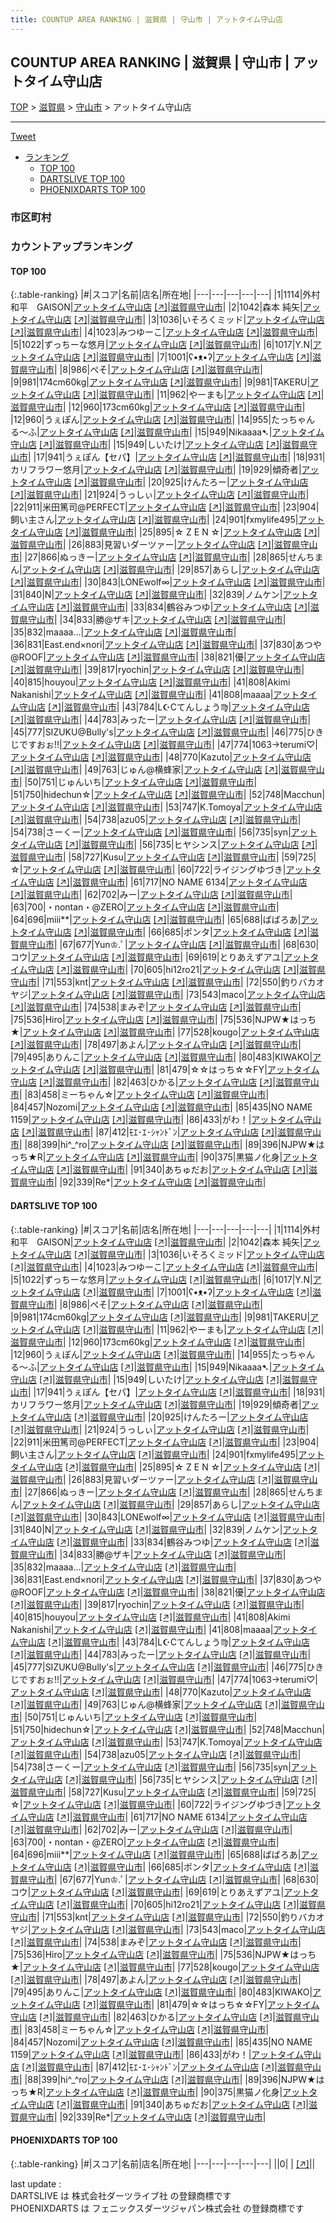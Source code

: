 ```yaml
---
title: COUNTUP AREA RANKING | 滋賀県 | 守山市 | アットタイム守山店
---
```

## COUNTUP AREA RANKING | 滋賀県 | 守山市 | アットタイム守山店

[TOP](/darts/rank/) > [滋賀県](/darts/rank/滋賀県/) > [守山市](/darts/rank/滋賀県/守山市/) > アットタイム守山店

___

<a href="https://twitter.com/share?ref_src=twsrc%5Etfw" data-text="COUNTUP AREA RANKING | 滋賀県守山市アットタイム守山店" class="twitter-share-button" data-hashtags="DARTSLIVE,PHOENIXDARTS,darts,ダーツ" data-show-count="false">Tweet</a>

* [ランキング](#カウントアップランキング)
    * [TOP 100](#top-100)
    * [DARTSLIVE TOP 100](#dartslive-top-100)
    * [PHOENIXDARTS TOP 100](#phoenixdarts-top-100)

### 市区町村

<ul>

</ul>

### カウントアップランキング

#### TOP 100



{:.table-ranking}
|#|スコア|名前|店名|所在地|
|---|---|---|---|---|
|1|1114|<span class="rank-name-dl">外村和平　GAISON</span>|<a href="/darts/rank/shops/18af301d7865e6fd0d9b047a20a7ba1e.html">アットタイム守山店</a> <a href="https://search.dartslive.com/jp/shop/18af301d7865e6fd0d9b047a20a7ba1e">[↗]</a>|<a href="/darts/rank/滋賀県/守山市">滋賀県守山市</a>|
|2|1042|<span class="rank-name-dl">森本 純矢</span>|<a href="/darts/rank/shops/18af301d7865e6fd0d9b047a20a7ba1e.html">アットタイム守山店</a> <a href="https://search.dartslive.com/jp/shop/18af301d7865e6fd0d9b047a20a7ba1e">[↗]</a>|<a href="/darts/rank/滋賀県/守山市">滋賀県守山市</a>|
|3|1036|<span class="rank-name-dl">いそろくミッド</span>|<a href="/darts/rank/shops/18af301d7865e6fd0d9b047a20a7ba1e.html">アットタイム守山店</a> <a href="https://search.dartslive.com/jp/shop/18af301d7865e6fd0d9b047a20a7ba1e">[↗]</a>|<a href="/darts/rank/滋賀県/守山市">滋賀県守山市</a>|
|4|1023|<span class="rank-name-dl">みつゆーこ</span>|<a href="/darts/rank/shops/18af301d7865e6fd0d9b047a20a7ba1e.html">アットタイム守山店</a> <a href="https://search.dartslive.com/jp/shop/18af301d7865e6fd0d9b047a20a7ba1e">[↗]</a>|<a href="/darts/rank/滋賀県/守山市">滋賀県守山市</a>|
|5|1022|<span class="rank-name-dl">ずっちーな悠月</span>|<a href="/darts/rank/shops/18af301d7865e6fd0d9b047a20a7ba1e.html">アットタイム守山店</a> <a href="https://search.dartslive.com/jp/shop/18af301d7865e6fd0d9b047a20a7ba1e">[↗]</a>|<a href="/darts/rank/滋賀県/守山市">滋賀県守山市</a>|
|6|1017|<span class="rank-name-dl">Y.N</span>|<a href="/darts/rank/shops/18af301d7865e6fd0d9b047a20a7ba1e.html">アットタイム守山店</a> <a href="https://search.dartslive.com/jp/shop/18af301d7865e6fd0d9b047a20a7ba1e">[↗]</a>|<a href="/darts/rank/滋賀県/守山市">滋賀県守山市</a>|
|7|1001|<span class="rank-name-dl">ʕ•ᴥ•ʔ</span>|<a href="/darts/rank/shops/18af301d7865e6fd0d9b047a20a7ba1e.html">アットタイム守山店</a> <a href="https://search.dartslive.com/jp/shop/18af301d7865e6fd0d9b047a20a7ba1e">[↗]</a>|<a href="/darts/rank/滋賀県/守山市">滋賀県守山市</a>|
|8|986|<span class="rank-name-dl">ぺそ</span>|<a href="/darts/rank/shops/18af301d7865e6fd0d9b047a20a7ba1e.html">アットタイム守山店</a> <a href="https://search.dartslive.com/jp/shop/18af301d7865e6fd0d9b047a20a7ba1e">[↗]</a>|<a href="/darts/rank/滋賀県/守山市">滋賀県守山市</a>|
|9|981|<span class="rank-name-dl">174cm60kg</span>|<a href="/darts/rank/shops/18af301d7865e6fd0d9b047a20a7ba1e.html">アットタイム守山店</a> <a href="https://search.dartslive.com/jp/shop/18af301d7865e6fd0d9b047a20a7ba1e">[↗]</a>|<a href="/darts/rank/滋賀県/守山市">滋賀県守山市</a>|
|9|981|<span class="rank-name-dl">TAKERU</span>|<a href="/darts/rank/shops/18af301d7865e6fd0d9b047a20a7ba1e.html">アットタイム守山店</a> <a href="https://search.dartslive.com/jp/shop/18af301d7865e6fd0d9b047a20a7ba1e">[↗]</a>|<a href="/darts/rank/滋賀県/守山市">滋賀県守山市</a>|
|11|962|<span class="rank-name-dl">やーまも</span>|<a href="/darts/rank/shops/18af301d7865e6fd0d9b047a20a7ba1e.html">アットタイム守山店</a> <a href="https://search.dartslive.com/jp/shop/18af301d7865e6fd0d9b047a20a7ba1e">[↗]</a>|<a href="/darts/rank/滋賀県/守山市">滋賀県守山市</a>|
|12|960|<span class="rank-name-dl">173cm60kg</span>|<a href="/darts/rank/shops/18af301d7865e6fd0d9b047a20a7ba1e.html">アットタイム守山店</a> <a href="https://search.dartslive.com/jp/shop/18af301d7865e6fd0d9b047a20a7ba1e">[↗]</a>|<a href="/darts/rank/滋賀県/守山市">滋賀県守山市</a>|
|12|960|<span class="rank-name-dl">うぇぽん</span>|<a href="/darts/rank/shops/18af301d7865e6fd0d9b047a20a7ba1e.html">アットタイム守山店</a> <a href="https://search.dartslive.com/jp/shop/18af301d7865e6fd0d9b047a20a7ba1e">[↗]</a>|<a href="/darts/rank/滋賀県/守山市">滋賀県守山市</a>|
|14|955|<span class="rank-name-dl">たっちゃんる〜ふ</span>|<a href="/darts/rank/shops/18af301d7865e6fd0d9b047a20a7ba1e.html">アットタイム守山店</a> <a href="https://search.dartslive.com/jp/shop/18af301d7865e6fd0d9b047a20a7ba1e">[↗]</a>|<a href="/darts/rank/滋賀県/守山市">滋賀県守山市</a>|
|15|949|<span class="rank-name-dl">Nikaaaa➷</span>|<a href="/darts/rank/shops/18af301d7865e6fd0d9b047a20a7ba1e.html">アットタイム守山店</a> <a href="https://search.dartslive.com/jp/shop/18af301d7865e6fd0d9b047a20a7ba1e">[↗]</a>|<a href="/darts/rank/滋賀県/守山市">滋賀県守山市</a>|
|15|949|<span class="rank-name-dl">しいたけ</span>|<a href="/darts/rank/shops/18af301d7865e6fd0d9b047a20a7ba1e.html">アットタイム守山店</a> <a href="https://search.dartslive.com/jp/shop/18af301d7865e6fd0d9b047a20a7ba1e">[↗]</a>|<a href="/darts/rank/滋賀県/守山市">滋賀県守山市</a>|
|17|941|<span class="rank-name-dl">うぇぽん【セパ】</span>|<a href="/darts/rank/shops/18af301d7865e6fd0d9b047a20a7ba1e.html">アットタイム守山店</a> <a href="https://search.dartslive.com/jp/shop/18af301d7865e6fd0d9b047a20a7ba1e">[↗]</a>|<a href="/darts/rank/滋賀県/守山市">滋賀県守山市</a>|
|18|931|<span class="rank-name-dl">カリフラワー悠月</span>|<a href="/darts/rank/shops/18af301d7865e6fd0d9b047a20a7ba1e.html">アットタイム守山店</a> <a href="https://search.dartslive.com/jp/shop/18af301d7865e6fd0d9b047a20a7ba1e">[↗]</a>|<a href="/darts/rank/滋賀県/守山市">滋賀県守山市</a>|
|19|929|<span class="rank-name-dl">傾奇者</span>|<a href="/darts/rank/shops/18af301d7865e6fd0d9b047a20a7ba1e.html">アットタイム守山店</a> <a href="https://search.dartslive.com/jp/shop/18af301d7865e6fd0d9b047a20a7ba1e">[↗]</a>|<a href="/darts/rank/滋賀県/守山市">滋賀県守山市</a>|
|20|925|<span class="rank-name-dl">けんたろー</span>|<a href="/darts/rank/shops/18af301d7865e6fd0d9b047a20a7ba1e.html">アットタイム守山店</a> <a href="https://search.dartslive.com/jp/shop/18af301d7865e6fd0d9b047a20a7ba1e">[↗]</a>|<a href="/darts/rank/滋賀県/守山市">滋賀県守山市</a>|
|21|924|<span class="rank-name-dl">うっしぃ</span>|<a href="/darts/rank/shops/18af301d7865e6fd0d9b047a20a7ba1e.html">アットタイム守山店</a> <a href="https://search.dartslive.com/jp/shop/18af301d7865e6fd0d9b047a20a7ba1e">[↗]</a>|<a href="/darts/rank/滋賀県/守山市">滋賀県守山市</a>|
|22|911|<span class="rank-name-dl">米田篤司@PERFECT</span>|<a href="/darts/rank/shops/18af301d7865e6fd0d9b047a20a7ba1e.html">アットタイム守山店</a> <a href="https://search.dartslive.com/jp/shop/18af301d7865e6fd0d9b047a20a7ba1e">[↗]</a>|<a href="/darts/rank/滋賀県/守山市">滋賀県守山市</a>|
|23|904|<span class="rank-name-dl">飼い主さん</span>|<a href="/darts/rank/shops/18af301d7865e6fd0d9b047a20a7ba1e.html">アットタイム守山店</a> <a href="https://search.dartslive.com/jp/shop/18af301d7865e6fd0d9b047a20a7ba1e">[↗]</a>|<a href="/darts/rank/滋賀県/守山市">滋賀県守山市</a>|
|24|901|<span class="rank-name-dl">fxmylife495</span>|<a href="/darts/rank/shops/18af301d7865e6fd0d9b047a20a7ba1e.html">アットタイム守山店</a> <a href="https://search.dartslive.com/jp/shop/18af301d7865e6fd0d9b047a20a7ba1e">[↗]</a>|<a href="/darts/rank/滋賀県/守山市">滋賀県守山市</a>|
|25|895|<span class="rank-name-dl">☆ Z E N ☆</span>|<a href="/darts/rank/shops/18af301d7865e6fd0d9b047a20a7ba1e.html">アットタイム守山店</a> <a href="https://search.dartslive.com/jp/shop/18af301d7865e6fd0d9b047a20a7ba1e">[↗]</a>|<a href="/darts/rank/滋賀県/守山市">滋賀県守山市</a>|
|26|883|<span class="rank-name-dl">見習いダーツァー</span>|<a href="/darts/rank/shops/18af301d7865e6fd0d9b047a20a7ba1e.html">アットタイム守山店</a> <a href="https://search.dartslive.com/jp/shop/18af301d7865e6fd0d9b047a20a7ba1e">[↗]</a>|<a href="/darts/rank/滋賀県/守山市">滋賀県守山市</a>|
|27|866|<span class="rank-name-dl">ぬっきー</span>|<a href="/darts/rank/shops/18af301d7865e6fd0d9b047a20a7ba1e.html">アットタイム守山店</a> <a href="https://search.dartslive.com/jp/shop/18af301d7865e6fd0d9b047a20a7ba1e">[↗]</a>|<a href="/darts/rank/滋賀県/守山市">滋賀県守山市</a>|
|28|865|<span class="rank-name-dl">せんちまん</span>|<a href="/darts/rank/shops/18af301d7865e6fd0d9b047a20a7ba1e.html">アットタイム守山店</a> <a href="https://search.dartslive.com/jp/shop/18af301d7865e6fd0d9b047a20a7ba1e">[↗]</a>|<a href="/darts/rank/滋賀県/守山市">滋賀県守山市</a>|
|29|857|<span class="rank-name-dl">あらし</span>|<a href="/darts/rank/shops/18af301d7865e6fd0d9b047a20a7ba1e.html">アットタイム守山店</a> <a href="https://search.dartslive.com/jp/shop/18af301d7865e6fd0d9b047a20a7ba1e">[↗]</a>|<a href="/darts/rank/滋賀県/守山市">滋賀県守山市</a>|
|30|843|<span class="rank-name-dl">LONEwolf∞</span>|<a href="/darts/rank/shops/18af301d7865e6fd0d9b047a20a7ba1e.html">アットタイム守山店</a> <a href="https://search.dartslive.com/jp/shop/18af301d7865e6fd0d9b047a20a7ba1e">[↗]</a>|<a href="/darts/rank/滋賀県/守山市">滋賀県守山市</a>|
|31|840|<span class="rank-name-dl">N</span>|<a href="/darts/rank/shops/18af301d7865e6fd0d9b047a20a7ba1e.html">アットタイム守山店</a> <a href="https://search.dartslive.com/jp/shop/18af301d7865e6fd0d9b047a20a7ba1e">[↗]</a>|<a href="/darts/rank/滋賀県/守山市">滋賀県守山市</a>|
|32|839|<span class="rank-name-dl">ノムケン</span>|<a href="/darts/rank/shops/18af301d7865e6fd0d9b047a20a7ba1e.html">アットタイム守山店</a> <a href="https://search.dartslive.com/jp/shop/18af301d7865e6fd0d9b047a20a7ba1e">[↗]</a>|<a href="/darts/rank/滋賀県/守山市">滋賀県守山市</a>|
|33|834|<span class="rank-name-dl">鶴谷みつゆ</span>|<a href="/darts/rank/shops/18af301d7865e6fd0d9b047a20a7ba1e.html">アットタイム守山店</a> <a href="https://search.dartslive.com/jp/shop/18af301d7865e6fd0d9b047a20a7ba1e">[↗]</a>|<a href="/darts/rank/滋賀県/守山市">滋賀県守山市</a>|
|34|833|<span class="rank-name-dl">勝@ザキ</span>|<a href="/darts/rank/shops/18af301d7865e6fd0d9b047a20a7ba1e.html">アットタイム守山店</a> <a href="https://search.dartslive.com/jp/shop/18af301d7865e6fd0d9b047a20a7ba1e">[↗]</a>|<a href="/darts/rank/滋賀県/守山市">滋賀県守山市</a>|
|35|832|<span class="rank-name-dl">maaaa...</span>|<a href="/darts/rank/shops/18af301d7865e6fd0d9b047a20a7ba1e.html">アットタイム守山店</a> <a href="https://search.dartslive.com/jp/shop/18af301d7865e6fd0d9b047a20a7ba1e">[↗]</a>|<a href="/darts/rank/滋賀県/守山市">滋賀県守山市</a>|
|36|831|<span class="rank-name-dl">East.end×nori</span>|<a href="/darts/rank/shops/18af301d7865e6fd0d9b047a20a7ba1e.html">アットタイム守山店</a> <a href="https://search.dartslive.com/jp/shop/18af301d7865e6fd0d9b047a20a7ba1e">[↗]</a>|<a href="/darts/rank/滋賀県/守山市">滋賀県守山市</a>|
|37|830|<span class="rank-name-dl">あつや@ROOF</span>|<a href="/darts/rank/shops/18af301d7865e6fd0d9b047a20a7ba1e.html">アットタイム守山店</a> <a href="https://search.dartslive.com/jp/shop/18af301d7865e6fd0d9b047a20a7ba1e">[↗]</a>|<a href="/darts/rank/滋賀県/守山市">滋賀県守山市</a>|
|38|821|<span class="rank-name-dl">優</span>|<a href="/darts/rank/shops/18af301d7865e6fd0d9b047a20a7ba1e.html">アットタイム守山店</a> <a href="https://search.dartslive.com/jp/shop/18af301d7865e6fd0d9b047a20a7ba1e">[↗]</a>|<a href="/darts/rank/滋賀県/守山市">滋賀県守山市</a>|
|39|817|<span class="rank-name-dl">ryochin</span>|<a href="/darts/rank/shops/18af301d7865e6fd0d9b047a20a7ba1e.html">アットタイム守山店</a> <a href="https://search.dartslive.com/jp/shop/18af301d7865e6fd0d9b047a20a7ba1e">[↗]</a>|<a href="/darts/rank/滋賀県/守山市">滋賀県守山市</a>|
|40|815|<span class="rank-name-dl">houyou</span>|<a href="/darts/rank/shops/18af301d7865e6fd0d9b047a20a7ba1e.html">アットタイム守山店</a> <a href="https://search.dartslive.com/jp/shop/18af301d7865e6fd0d9b047a20a7ba1e">[↗]</a>|<a href="/darts/rank/滋賀県/守山市">滋賀県守山市</a>|
|41|808|<span class="rank-name-dl">Akimi Nakanishi</span>|<a href="/darts/rank/shops/18af301d7865e6fd0d9b047a20a7ba1e.html">アットタイム守山店</a> <a href="https://search.dartslive.com/jp/shop/18af301d7865e6fd0d9b047a20a7ba1e">[↗]</a>|<a href="/darts/rank/滋賀県/守山市">滋賀県守山市</a>|
|41|808|<span class="rank-name-dl">maaaa</span>|<a href="/darts/rank/shops/18af301d7865e6fd0d9b047a20a7ba1e.html">アットタイム守山店</a> <a href="https://search.dartslive.com/jp/shop/18af301d7865e6fd0d9b047a20a7ba1e">[↗]</a>|<a href="/darts/rank/滋賀県/守山市">滋賀県守山市</a>|
|43|784|<span class="rank-name-dl">L☪Cてんしょう♍</span>|<a href="/darts/rank/shops/18af301d7865e6fd0d9b047a20a7ba1e.html">アットタイム守山店</a> <a href="https://search.dartslive.com/jp/shop/18af301d7865e6fd0d9b047a20a7ba1e">[↗]</a>|<a href="/darts/rank/滋賀県/守山市">滋賀県守山市</a>|
|44|783|<span class="rank-name-dl">みったー</span>|<a href="/darts/rank/shops/18af301d7865e6fd0d9b047a20a7ba1e.html">アットタイム守山店</a> <a href="https://search.dartslive.com/jp/shop/18af301d7865e6fd0d9b047a20a7ba1e">[↗]</a>|<a href="/darts/rank/滋賀県/守山市">滋賀県守山市</a>|
|45|777|<span class="rank-name-dl">SIZUKU@Bully&#x27;s</span>|<a href="/darts/rank/shops/18af301d7865e6fd0d9b047a20a7ba1e.html">アットタイム守山店</a> <a href="https://search.dartslive.com/jp/shop/18af301d7865e6fd0d9b047a20a7ba1e">[↗]</a>|<a href="/darts/rank/滋賀県/守山市">滋賀県守山市</a>|
|46|775|<span class="rank-name-dl">ひきじですおぉ!!</span>|<a href="/darts/rank/shops/18af301d7865e6fd0d9b047a20a7ba1e.html">アットタイム守山店</a> <a href="https://search.dartslive.com/jp/shop/18af301d7865e6fd0d9b047a20a7ba1e">[↗]</a>|<a href="/darts/rank/滋賀県/守山市">滋賀県守山市</a>|
|47|774|<span class="rank-name-dl">1063→terumi♡</span>|<a href="/darts/rank/shops/18af301d7865e6fd0d9b047a20a7ba1e.html">アットタイム守山店</a> <a href="https://search.dartslive.com/jp/shop/18af301d7865e6fd0d9b047a20a7ba1e">[↗]</a>|<a href="/darts/rank/滋賀県/守山市">滋賀県守山市</a>|
|48|770|<span class="rank-name-dl">Kazuto</span>|<a href="/darts/rank/shops/18af301d7865e6fd0d9b047a20a7ba1e.html">アットタイム守山店</a> <a href="https://search.dartslive.com/jp/shop/18af301d7865e6fd0d9b047a20a7ba1e">[↗]</a>|<a href="/darts/rank/滋賀県/守山市">滋賀県守山市</a>|
|49|763|<span class="rank-name-dl">じゅん@横蜂家</span>|<a href="/darts/rank/shops/18af301d7865e6fd0d9b047a20a7ba1e.html">アットタイム守山店</a> <a href="https://search.dartslive.com/jp/shop/18af301d7865e6fd0d9b047a20a7ba1e">[↗]</a>|<a href="/darts/rank/滋賀県/守山市">滋賀県守山市</a>|
|50|751|<span class="rank-name-dl">じゅんいち</span>|<a href="/darts/rank/shops/18af301d7865e6fd0d9b047a20a7ba1e.html">アットタイム守山店</a> <a href="https://search.dartslive.com/jp/shop/18af301d7865e6fd0d9b047a20a7ba1e">[↗]</a>|<a href="/darts/rank/滋賀県/守山市">滋賀県守山市</a>|
|51|750|<span class="rank-name-dl">hidechun☆</span>|<a href="/darts/rank/shops/18af301d7865e6fd0d9b047a20a7ba1e.html">アットタイム守山店</a> <a href="https://search.dartslive.com/jp/shop/18af301d7865e6fd0d9b047a20a7ba1e">[↗]</a>|<a href="/darts/rank/滋賀県/守山市">滋賀県守山市</a>|
|52|748|<span class="rank-name-dl">Macchun</span>|<a href="/darts/rank/shops/18af301d7865e6fd0d9b047a20a7ba1e.html">アットタイム守山店</a> <a href="https://search.dartslive.com/jp/shop/18af301d7865e6fd0d9b047a20a7ba1e">[↗]</a>|<a href="/darts/rank/滋賀県/守山市">滋賀県守山市</a>|
|53|747|<span class="rank-name-dl">K.Tomoya</span>|<a href="/darts/rank/shops/18af301d7865e6fd0d9b047a20a7ba1e.html">アットタイム守山店</a> <a href="https://search.dartslive.com/jp/shop/18af301d7865e6fd0d9b047a20a7ba1e">[↗]</a>|<a href="/darts/rank/滋賀県/守山市">滋賀県守山市</a>|
|54|738|<span class="rank-name-dl">azu05</span>|<a href="/darts/rank/shops/18af301d7865e6fd0d9b047a20a7ba1e.html">アットタイム守山店</a> <a href="https://search.dartslive.com/jp/shop/18af301d7865e6fd0d9b047a20a7ba1e">[↗]</a>|<a href="/darts/rank/滋賀県/守山市">滋賀県守山市</a>|
|54|738|<span class="rank-name-dl">さーくー</span>|<a href="/darts/rank/shops/18af301d7865e6fd0d9b047a20a7ba1e.html">アットタイム守山店</a> <a href="https://search.dartslive.com/jp/shop/18af301d7865e6fd0d9b047a20a7ba1e">[↗]</a>|<a href="/darts/rank/滋賀県/守山市">滋賀県守山市</a>|
|56|735|<span class="rank-name-dl">syn</span>|<a href="/darts/rank/shops/18af301d7865e6fd0d9b047a20a7ba1e.html">アットタイム守山店</a> <a href="https://search.dartslive.com/jp/shop/18af301d7865e6fd0d9b047a20a7ba1e">[↗]</a>|<a href="/darts/rank/滋賀県/守山市">滋賀県守山市</a>|
|56|735|<span class="rank-name-dl">ヒヤシンス</span>|<a href="/darts/rank/shops/18af301d7865e6fd0d9b047a20a7ba1e.html">アットタイム守山店</a> <a href="https://search.dartslive.com/jp/shop/18af301d7865e6fd0d9b047a20a7ba1e">[↗]</a>|<a href="/darts/rank/滋賀県/守山市">滋賀県守山市</a>|
|58|727|<span class="rank-name-dl">Kusu</span>|<a href="/darts/rank/shops/18af301d7865e6fd0d9b047a20a7ba1e.html">アットタイム守山店</a> <a href="https://search.dartslive.com/jp/shop/18af301d7865e6fd0d9b047a20a7ba1e">[↗]</a>|<a href="/darts/rank/滋賀県/守山市">滋賀県守山市</a>|
|59|725|<span class="rank-name-dl">☆</span>|<a href="/darts/rank/shops/18af301d7865e6fd0d9b047a20a7ba1e.html">アットタイム守山店</a> <a href="https://search.dartslive.com/jp/shop/18af301d7865e6fd0d9b047a20a7ba1e">[↗]</a>|<a href="/darts/rank/滋賀県/守山市">滋賀県守山市</a>|
|60|722|<span class="rank-name-dl">ライジングゆづき</span>|<a href="/darts/rank/shops/18af301d7865e6fd0d9b047a20a7ba1e.html">アットタイム守山店</a> <a href="https://search.dartslive.com/jp/shop/18af301d7865e6fd0d9b047a20a7ba1e">[↗]</a>|<a href="/darts/rank/滋賀県/守山市">滋賀県守山市</a>|
|61|717|<span class="rank-name-dl">NO NAME 6134</span>|<a href="/darts/rank/shops/18af301d7865e6fd0d9b047a20a7ba1e.html">アットタイム守山店</a> <a href="https://search.dartslive.com/jp/shop/18af301d7865e6fd0d9b047a20a7ba1e">[↗]</a>|<a href="/darts/rank/滋賀県/守山市">滋賀県守山市</a>|
|62|702|<span class="rank-name-dl">みー</span>|<a href="/darts/rank/shops/18af301d7865e6fd0d9b047a20a7ba1e.html">アットタイム守山店</a> <a href="https://search.dartslive.com/jp/shop/18af301d7865e6fd0d9b047a20a7ba1e">[↗]</a>|<a href="/darts/rank/滋賀県/守山市">滋賀県守山市</a>|
|63|700|<span class="rank-name-dl">・nontan・@ZERO</span>|<a href="/darts/rank/shops/18af301d7865e6fd0d9b047a20a7ba1e.html">アットタイム守山店</a> <a href="https://search.dartslive.com/jp/shop/18af301d7865e6fd0d9b047a20a7ba1e">[↗]</a>|<a href="/darts/rank/滋賀県/守山市">滋賀県守山市</a>|
|64|696|<span class="rank-name-dl">miii**</span>|<a href="/darts/rank/shops/18af301d7865e6fd0d9b047a20a7ba1e.html">アットタイム守山店</a> <a href="https://search.dartslive.com/jp/shop/18af301d7865e6fd0d9b047a20a7ba1e">[↗]</a>|<a href="/darts/rank/滋賀県/守山市">滋賀県守山市</a>|
|65|688|<span class="rank-name-dl">ばばろあ</span>|<a href="/darts/rank/shops/18af301d7865e6fd0d9b047a20a7ba1e.html">アットタイム守山店</a> <a href="https://search.dartslive.com/jp/shop/18af301d7865e6fd0d9b047a20a7ba1e">[↗]</a>|<a href="/darts/rank/滋賀県/守山市">滋賀県守山市</a>|
|66|685|<span class="rank-name-dl">ポンタ</span>|<a href="/darts/rank/shops/18af301d7865e6fd0d9b047a20a7ba1e.html">アットタイム守山店</a> <a href="https://search.dartslive.com/jp/shop/18af301d7865e6fd0d9b047a20a7ba1e">[↗]</a>|<a href="/darts/rank/滋賀県/守山市">滋賀県守山市</a>|
|67|677|<span class="rank-name-dl">Yun♔.ﾟ</span>|<a href="/darts/rank/shops/18af301d7865e6fd0d9b047a20a7ba1e.html">アットタイム守山店</a> <a href="https://search.dartslive.com/jp/shop/18af301d7865e6fd0d9b047a20a7ba1e">[↗]</a>|<a href="/darts/rank/滋賀県/守山市">滋賀県守山市</a>|
|68|630|<span class="rank-name-dl">コウ</span>|<a href="/darts/rank/shops/18af301d7865e6fd0d9b047a20a7ba1e.html">アットタイム守山店</a> <a href="https://search.dartslive.com/jp/shop/18af301d7865e6fd0d9b047a20a7ba1e">[↗]</a>|<a href="/darts/rank/滋賀県/守山市">滋賀県守山市</a>|
|69|619|<span class="rank-name-dl">とりあえずアユ</span>|<a href="/darts/rank/shops/18af301d7865e6fd0d9b047a20a7ba1e.html">アットタイム守山店</a> <a href="https://search.dartslive.com/jp/shop/18af301d7865e6fd0d9b047a20a7ba1e">[↗]</a>|<a href="/darts/rank/滋賀県/守山市">滋賀県守山市</a>|
|70|605|<span class="rank-name-dl">hi12ro21</span>|<a href="/darts/rank/shops/18af301d7865e6fd0d9b047a20a7ba1e.html">アットタイム守山店</a> <a href="https://search.dartslive.com/jp/shop/18af301d7865e6fd0d9b047a20a7ba1e">[↗]</a>|<a href="/darts/rank/滋賀県/守山市">滋賀県守山市</a>|
|71|553|<span class="rank-name-dl">knt</span>|<a href="/darts/rank/shops/18af301d7865e6fd0d9b047a20a7ba1e.html">アットタイム守山店</a> <a href="https://search.dartslive.com/jp/shop/18af301d7865e6fd0d9b047a20a7ba1e">[↗]</a>|<a href="/darts/rank/滋賀県/守山市">滋賀県守山市</a>|
|72|550|<span class="rank-name-dl">釣りバカオヤジ</span>|<a href="/darts/rank/shops/18af301d7865e6fd0d9b047a20a7ba1e.html">アットタイム守山店</a> <a href="https://search.dartslive.com/jp/shop/18af301d7865e6fd0d9b047a20a7ba1e">[↗]</a>|<a href="/darts/rank/滋賀県/守山市">滋賀県守山市</a>|
|73|543|<span class="rank-name-dl">maco</span>|<a href="/darts/rank/shops/18af301d7865e6fd0d9b047a20a7ba1e.html">アットタイム守山店</a> <a href="https://search.dartslive.com/jp/shop/18af301d7865e6fd0d9b047a20a7ba1e">[↗]</a>|<a href="/darts/rank/滋賀県/守山市">滋賀県守山市</a>|
|74|538|<span class="rank-name-dl">まみぞ</span>|<a href="/darts/rank/shops/18af301d7865e6fd0d9b047a20a7ba1e.html">アットタイム守山店</a> <a href="https://search.dartslive.com/jp/shop/18af301d7865e6fd0d9b047a20a7ba1e">[↗]</a>|<a href="/darts/rank/滋賀県/守山市">滋賀県守山市</a>|
|75|536|<span class="rank-name-dl">Hiro</span>|<a href="/darts/rank/shops/18af301d7865e6fd0d9b047a20a7ba1e.html">アットタイム守山店</a> <a href="https://search.dartslive.com/jp/shop/18af301d7865e6fd0d9b047a20a7ba1e">[↗]</a>|<a href="/darts/rank/滋賀県/守山市">滋賀県守山市</a>|
|75|536|<span class="rank-name-dl">NJPW★はっち★</span>|<a href="/darts/rank/shops/18af301d7865e6fd0d9b047a20a7ba1e.html">アットタイム守山店</a> <a href="https://search.dartslive.com/jp/shop/18af301d7865e6fd0d9b047a20a7ba1e">[↗]</a>|<a href="/darts/rank/滋賀県/守山市">滋賀県守山市</a>|
|77|528|<span class="rank-name-dl">kougo</span>|<a href="/darts/rank/shops/18af301d7865e6fd0d9b047a20a7ba1e.html">アットタイム守山店</a> <a href="https://search.dartslive.com/jp/shop/18af301d7865e6fd0d9b047a20a7ba1e">[↗]</a>|<a href="/darts/rank/滋賀県/守山市">滋賀県守山市</a>|
|78|497|<span class="rank-name-dl">あよん</span>|<a href="/darts/rank/shops/18af301d7865e6fd0d9b047a20a7ba1e.html">アットタイム守山店</a> <a href="https://search.dartslive.com/jp/shop/18af301d7865e6fd0d9b047a20a7ba1e">[↗]</a>|<a href="/darts/rank/滋賀県/守山市">滋賀県守山市</a>|
|79|495|<span class="rank-name-dl">ありんこ</span>|<a href="/darts/rank/shops/18af301d7865e6fd0d9b047a20a7ba1e.html">アットタイム守山店</a> <a href="https://search.dartslive.com/jp/shop/18af301d7865e6fd0d9b047a20a7ba1e">[↗]</a>|<a href="/darts/rank/滋賀県/守山市">滋賀県守山市</a>|
|80|483|<span class="rank-name-dl">KIWAKO</span>|<a href="/darts/rank/shops/18af301d7865e6fd0d9b047a20a7ba1e.html">アットタイム守山店</a> <a href="https://search.dartslive.com/jp/shop/18af301d7865e6fd0d9b047a20a7ba1e">[↗]</a>|<a href="/darts/rank/滋賀県/守山市">滋賀県守山市</a>|
|81|479|<span class="rank-name-dl">☆☆はっち☆☆FY</span>|<a href="/darts/rank/shops/18af301d7865e6fd0d9b047a20a7ba1e.html">アットタイム守山店</a> <a href="https://search.dartslive.com/jp/shop/18af301d7865e6fd0d9b047a20a7ba1e">[↗]</a>|<a href="/darts/rank/滋賀県/守山市">滋賀県守山市</a>|
|82|463|<span class="rank-name-dl">ひかる</span>|<a href="/darts/rank/shops/18af301d7865e6fd0d9b047a20a7ba1e.html">アットタイム守山店</a> <a href="https://search.dartslive.com/jp/shop/18af301d7865e6fd0d9b047a20a7ba1e">[↗]</a>|<a href="/darts/rank/滋賀県/守山市">滋賀県守山市</a>|
|83|458|<span class="rank-name-dl">ミーちゃん☆</span>|<a href="/darts/rank/shops/18af301d7865e6fd0d9b047a20a7ba1e.html">アットタイム守山店</a> <a href="https://search.dartslive.com/jp/shop/18af301d7865e6fd0d9b047a20a7ba1e">[↗]</a>|<a href="/darts/rank/滋賀県/守山市">滋賀県守山市</a>|
|84|457|<span class="rank-name-dl">Nozomi</span>|<a href="/darts/rank/shops/18af301d7865e6fd0d9b047a20a7ba1e.html">アットタイム守山店</a> <a href="https://search.dartslive.com/jp/shop/18af301d7865e6fd0d9b047a20a7ba1e">[↗]</a>|<a href="/darts/rank/滋賀県/守山市">滋賀県守山市</a>|
|85|435|<span class="rank-name-dl">NO NAME 1159</span>|<a href="/darts/rank/shops/18af301d7865e6fd0d9b047a20a7ba1e.html">アットタイム守山店</a> <a href="https://search.dartslive.com/jp/shop/18af301d7865e6fd0d9b047a20a7ba1e">[↗]</a>|<a href="/darts/rank/滋賀県/守山市">滋賀県守山市</a>|
|86|433|<span class="rank-name-dl">がわ！</span>|<a href="/darts/rank/shops/18af301d7865e6fd0d9b047a20a7ba1e.html">アットタイム守山店</a> <a href="https://search.dartslive.com/jp/shop/18af301d7865e6fd0d9b047a20a7ba1e">[↗]</a>|<a href="/darts/rank/滋賀県/守山市">滋賀県守山市</a>|
|87|412|<span class="rank-name-dl">ﾓｴ･ｴ･ｼｬﾝﾄﾞﾝ</span>|<a href="/darts/rank/shops/18af301d7865e6fd0d9b047a20a7ba1e.html">アットタイム守山店</a> <a href="https://search.dartslive.com/jp/shop/18af301d7865e6fd0d9b047a20a7ba1e">[↗]</a>|<a href="/darts/rank/滋賀県/守山市">滋賀県守山市</a>|
|88|399|<span class="rank-name-dl">hi^_^ro</span>|<a href="/darts/rank/shops/18af301d7865e6fd0d9b047a20a7ba1e.html">アットタイム守山店</a> <a href="https://search.dartslive.com/jp/shop/18af301d7865e6fd0d9b047a20a7ba1e">[↗]</a>|<a href="/darts/rank/滋賀県/守山市">滋賀県守山市</a>|
|89|396|<span class="rank-name-dl">NJPW★はっち★R</span>|<a href="/darts/rank/shops/18af301d7865e6fd0d9b047a20a7ba1e.html">アットタイム守山店</a> <a href="https://search.dartslive.com/jp/shop/18af301d7865e6fd0d9b047a20a7ba1e">[↗]</a>|<a href="/darts/rank/滋賀県/守山市">滋賀県守山市</a>|
|90|375|<span class="rank-name-dl">黒猫ノ化身</span>|<a href="/darts/rank/shops/18af301d7865e6fd0d9b047a20a7ba1e.html">アットタイム守山店</a> <a href="https://search.dartslive.com/jp/shop/18af301d7865e6fd0d9b047a20a7ba1e">[↗]</a>|<a href="/darts/rank/滋賀県/守山市">滋賀県守山市</a>|
|91|340|<span class="rank-name-dl">あちゅだお</span>|<a href="/darts/rank/shops/18af301d7865e6fd0d9b047a20a7ba1e.html">アットタイム守山店</a> <a href="https://search.dartslive.com/jp/shop/18af301d7865e6fd0d9b047a20a7ba1e">[↗]</a>|<a href="/darts/rank/滋賀県/守山市">滋賀県守山市</a>|
|92|339|<span class="rank-name-dl">Re*</span>|<a href="/darts/rank/shops/18af301d7865e6fd0d9b047a20a7ba1e.html">アットタイム守山店</a> <a href="https://search.dartslive.com/jp/shop/18af301d7865e6fd0d9b047a20a7ba1e">[↗]</a>|<a href="/darts/rank/滋賀県/守山市">滋賀県守山市</a>|


#### DARTSLIVE TOP 100



{:.table-ranking}
|#|スコア|名前|店名|所在地|
|---|---|---|---|---|
|1|1114|<span class="rank-name-dl">外村和平　GAISON</span>|<a href="/darts/rank/shops/18af301d7865e6fd0d9b047a20a7ba1e.html">アットタイム守山店</a> <a href="https://search.dartslive.com/jp/shop/18af301d7865e6fd0d9b047a20a7ba1e">[↗]</a>|<a href="/darts/rank/滋賀県/守山市">滋賀県守山市</a>|
|2|1042|<span class="rank-name-dl">森本 純矢</span>|<a href="/darts/rank/shops/18af301d7865e6fd0d9b047a20a7ba1e.html">アットタイム守山店</a> <a href="https://search.dartslive.com/jp/shop/18af301d7865e6fd0d9b047a20a7ba1e">[↗]</a>|<a href="/darts/rank/滋賀県/守山市">滋賀県守山市</a>|
|3|1036|<span class="rank-name-dl">いそろくミッド</span>|<a href="/darts/rank/shops/18af301d7865e6fd0d9b047a20a7ba1e.html">アットタイム守山店</a> <a href="https://search.dartslive.com/jp/shop/18af301d7865e6fd0d9b047a20a7ba1e">[↗]</a>|<a href="/darts/rank/滋賀県/守山市">滋賀県守山市</a>|
|4|1023|<span class="rank-name-dl">みつゆーこ</span>|<a href="/darts/rank/shops/18af301d7865e6fd0d9b047a20a7ba1e.html">アットタイム守山店</a> <a href="https://search.dartslive.com/jp/shop/18af301d7865e6fd0d9b047a20a7ba1e">[↗]</a>|<a href="/darts/rank/滋賀県/守山市">滋賀県守山市</a>|
|5|1022|<span class="rank-name-dl">ずっちーな悠月</span>|<a href="/darts/rank/shops/18af301d7865e6fd0d9b047a20a7ba1e.html">アットタイム守山店</a> <a href="https://search.dartslive.com/jp/shop/18af301d7865e6fd0d9b047a20a7ba1e">[↗]</a>|<a href="/darts/rank/滋賀県/守山市">滋賀県守山市</a>|
|6|1017|<span class="rank-name-dl">Y.N</span>|<a href="/darts/rank/shops/18af301d7865e6fd0d9b047a20a7ba1e.html">アットタイム守山店</a> <a href="https://search.dartslive.com/jp/shop/18af301d7865e6fd0d9b047a20a7ba1e">[↗]</a>|<a href="/darts/rank/滋賀県/守山市">滋賀県守山市</a>|
|7|1001|<span class="rank-name-dl">ʕ•ᴥ•ʔ</span>|<a href="/darts/rank/shops/18af301d7865e6fd0d9b047a20a7ba1e.html">アットタイム守山店</a> <a href="https://search.dartslive.com/jp/shop/18af301d7865e6fd0d9b047a20a7ba1e">[↗]</a>|<a href="/darts/rank/滋賀県/守山市">滋賀県守山市</a>|
|8|986|<span class="rank-name-dl">ぺそ</span>|<a href="/darts/rank/shops/18af301d7865e6fd0d9b047a20a7ba1e.html">アットタイム守山店</a> <a href="https://search.dartslive.com/jp/shop/18af301d7865e6fd0d9b047a20a7ba1e">[↗]</a>|<a href="/darts/rank/滋賀県/守山市">滋賀県守山市</a>|
|9|981|<span class="rank-name-dl">174cm60kg</span>|<a href="/darts/rank/shops/18af301d7865e6fd0d9b047a20a7ba1e.html">アットタイム守山店</a> <a href="https://search.dartslive.com/jp/shop/18af301d7865e6fd0d9b047a20a7ba1e">[↗]</a>|<a href="/darts/rank/滋賀県/守山市">滋賀県守山市</a>|
|9|981|<span class="rank-name-dl">TAKERU</span>|<a href="/darts/rank/shops/18af301d7865e6fd0d9b047a20a7ba1e.html">アットタイム守山店</a> <a href="https://search.dartslive.com/jp/shop/18af301d7865e6fd0d9b047a20a7ba1e">[↗]</a>|<a href="/darts/rank/滋賀県/守山市">滋賀県守山市</a>|
|11|962|<span class="rank-name-dl">やーまも</span>|<a href="/darts/rank/shops/18af301d7865e6fd0d9b047a20a7ba1e.html">アットタイム守山店</a> <a href="https://search.dartslive.com/jp/shop/18af301d7865e6fd0d9b047a20a7ba1e">[↗]</a>|<a href="/darts/rank/滋賀県/守山市">滋賀県守山市</a>|
|12|960|<span class="rank-name-dl">173cm60kg</span>|<a href="/darts/rank/shops/18af301d7865e6fd0d9b047a20a7ba1e.html">アットタイム守山店</a> <a href="https://search.dartslive.com/jp/shop/18af301d7865e6fd0d9b047a20a7ba1e">[↗]</a>|<a href="/darts/rank/滋賀県/守山市">滋賀県守山市</a>|
|12|960|<span class="rank-name-dl">うぇぽん</span>|<a href="/darts/rank/shops/18af301d7865e6fd0d9b047a20a7ba1e.html">アットタイム守山店</a> <a href="https://search.dartslive.com/jp/shop/18af301d7865e6fd0d9b047a20a7ba1e">[↗]</a>|<a href="/darts/rank/滋賀県/守山市">滋賀県守山市</a>|
|14|955|<span class="rank-name-dl">たっちゃんる〜ふ</span>|<a href="/darts/rank/shops/18af301d7865e6fd0d9b047a20a7ba1e.html">アットタイム守山店</a> <a href="https://search.dartslive.com/jp/shop/18af301d7865e6fd0d9b047a20a7ba1e">[↗]</a>|<a href="/darts/rank/滋賀県/守山市">滋賀県守山市</a>|
|15|949|<span class="rank-name-dl">Nikaaaa➷</span>|<a href="/darts/rank/shops/18af301d7865e6fd0d9b047a20a7ba1e.html">アットタイム守山店</a> <a href="https://search.dartslive.com/jp/shop/18af301d7865e6fd0d9b047a20a7ba1e">[↗]</a>|<a href="/darts/rank/滋賀県/守山市">滋賀県守山市</a>|
|15|949|<span class="rank-name-dl">しいたけ</span>|<a href="/darts/rank/shops/18af301d7865e6fd0d9b047a20a7ba1e.html">アットタイム守山店</a> <a href="https://search.dartslive.com/jp/shop/18af301d7865e6fd0d9b047a20a7ba1e">[↗]</a>|<a href="/darts/rank/滋賀県/守山市">滋賀県守山市</a>|
|17|941|<span class="rank-name-dl">うぇぽん【セパ】</span>|<a href="/darts/rank/shops/18af301d7865e6fd0d9b047a20a7ba1e.html">アットタイム守山店</a> <a href="https://search.dartslive.com/jp/shop/18af301d7865e6fd0d9b047a20a7ba1e">[↗]</a>|<a href="/darts/rank/滋賀県/守山市">滋賀県守山市</a>|
|18|931|<span class="rank-name-dl">カリフラワー悠月</span>|<a href="/darts/rank/shops/18af301d7865e6fd0d9b047a20a7ba1e.html">アットタイム守山店</a> <a href="https://search.dartslive.com/jp/shop/18af301d7865e6fd0d9b047a20a7ba1e">[↗]</a>|<a href="/darts/rank/滋賀県/守山市">滋賀県守山市</a>|
|19|929|<span class="rank-name-dl">傾奇者</span>|<a href="/darts/rank/shops/18af301d7865e6fd0d9b047a20a7ba1e.html">アットタイム守山店</a> <a href="https://search.dartslive.com/jp/shop/18af301d7865e6fd0d9b047a20a7ba1e">[↗]</a>|<a href="/darts/rank/滋賀県/守山市">滋賀県守山市</a>|
|20|925|<span class="rank-name-dl">けんたろー</span>|<a href="/darts/rank/shops/18af301d7865e6fd0d9b047a20a7ba1e.html">アットタイム守山店</a> <a href="https://search.dartslive.com/jp/shop/18af301d7865e6fd0d9b047a20a7ba1e">[↗]</a>|<a href="/darts/rank/滋賀県/守山市">滋賀県守山市</a>|
|21|924|<span class="rank-name-dl">うっしぃ</span>|<a href="/darts/rank/shops/18af301d7865e6fd0d9b047a20a7ba1e.html">アットタイム守山店</a> <a href="https://search.dartslive.com/jp/shop/18af301d7865e6fd0d9b047a20a7ba1e">[↗]</a>|<a href="/darts/rank/滋賀県/守山市">滋賀県守山市</a>|
|22|911|<span class="rank-name-dl">米田篤司@PERFECT</span>|<a href="/darts/rank/shops/18af301d7865e6fd0d9b047a20a7ba1e.html">アットタイム守山店</a> <a href="https://search.dartslive.com/jp/shop/18af301d7865e6fd0d9b047a20a7ba1e">[↗]</a>|<a href="/darts/rank/滋賀県/守山市">滋賀県守山市</a>|
|23|904|<span class="rank-name-dl">飼い主さん</span>|<a href="/darts/rank/shops/18af301d7865e6fd0d9b047a20a7ba1e.html">アットタイム守山店</a> <a href="https://search.dartslive.com/jp/shop/18af301d7865e6fd0d9b047a20a7ba1e">[↗]</a>|<a href="/darts/rank/滋賀県/守山市">滋賀県守山市</a>|
|24|901|<span class="rank-name-dl">fxmylife495</span>|<a href="/darts/rank/shops/18af301d7865e6fd0d9b047a20a7ba1e.html">アットタイム守山店</a> <a href="https://search.dartslive.com/jp/shop/18af301d7865e6fd0d9b047a20a7ba1e">[↗]</a>|<a href="/darts/rank/滋賀県/守山市">滋賀県守山市</a>|
|25|895|<span class="rank-name-dl">☆ Z E N ☆</span>|<a href="/darts/rank/shops/18af301d7865e6fd0d9b047a20a7ba1e.html">アットタイム守山店</a> <a href="https://search.dartslive.com/jp/shop/18af301d7865e6fd0d9b047a20a7ba1e">[↗]</a>|<a href="/darts/rank/滋賀県/守山市">滋賀県守山市</a>|
|26|883|<span class="rank-name-dl">見習いダーツァー</span>|<a href="/darts/rank/shops/18af301d7865e6fd0d9b047a20a7ba1e.html">アットタイム守山店</a> <a href="https://search.dartslive.com/jp/shop/18af301d7865e6fd0d9b047a20a7ba1e">[↗]</a>|<a href="/darts/rank/滋賀県/守山市">滋賀県守山市</a>|
|27|866|<span class="rank-name-dl">ぬっきー</span>|<a href="/darts/rank/shops/18af301d7865e6fd0d9b047a20a7ba1e.html">アットタイム守山店</a> <a href="https://search.dartslive.com/jp/shop/18af301d7865e6fd0d9b047a20a7ba1e">[↗]</a>|<a href="/darts/rank/滋賀県/守山市">滋賀県守山市</a>|
|28|865|<span class="rank-name-dl">せんちまん</span>|<a href="/darts/rank/shops/18af301d7865e6fd0d9b047a20a7ba1e.html">アットタイム守山店</a> <a href="https://search.dartslive.com/jp/shop/18af301d7865e6fd0d9b047a20a7ba1e">[↗]</a>|<a href="/darts/rank/滋賀県/守山市">滋賀県守山市</a>|
|29|857|<span class="rank-name-dl">あらし</span>|<a href="/darts/rank/shops/18af301d7865e6fd0d9b047a20a7ba1e.html">アットタイム守山店</a> <a href="https://search.dartslive.com/jp/shop/18af301d7865e6fd0d9b047a20a7ba1e">[↗]</a>|<a href="/darts/rank/滋賀県/守山市">滋賀県守山市</a>|
|30|843|<span class="rank-name-dl">LONEwolf∞</span>|<a href="/darts/rank/shops/18af301d7865e6fd0d9b047a20a7ba1e.html">アットタイム守山店</a> <a href="https://search.dartslive.com/jp/shop/18af301d7865e6fd0d9b047a20a7ba1e">[↗]</a>|<a href="/darts/rank/滋賀県/守山市">滋賀県守山市</a>|
|31|840|<span class="rank-name-dl">N</span>|<a href="/darts/rank/shops/18af301d7865e6fd0d9b047a20a7ba1e.html">アットタイム守山店</a> <a href="https://search.dartslive.com/jp/shop/18af301d7865e6fd0d9b047a20a7ba1e">[↗]</a>|<a href="/darts/rank/滋賀県/守山市">滋賀県守山市</a>|
|32|839|<span class="rank-name-dl">ノムケン</span>|<a href="/darts/rank/shops/18af301d7865e6fd0d9b047a20a7ba1e.html">アットタイム守山店</a> <a href="https://search.dartslive.com/jp/shop/18af301d7865e6fd0d9b047a20a7ba1e">[↗]</a>|<a href="/darts/rank/滋賀県/守山市">滋賀県守山市</a>|
|33|834|<span class="rank-name-dl">鶴谷みつゆ</span>|<a href="/darts/rank/shops/18af301d7865e6fd0d9b047a20a7ba1e.html">アットタイム守山店</a> <a href="https://search.dartslive.com/jp/shop/18af301d7865e6fd0d9b047a20a7ba1e">[↗]</a>|<a href="/darts/rank/滋賀県/守山市">滋賀県守山市</a>|
|34|833|<span class="rank-name-dl">勝@ザキ</span>|<a href="/darts/rank/shops/18af301d7865e6fd0d9b047a20a7ba1e.html">アットタイム守山店</a> <a href="https://search.dartslive.com/jp/shop/18af301d7865e6fd0d9b047a20a7ba1e">[↗]</a>|<a href="/darts/rank/滋賀県/守山市">滋賀県守山市</a>|
|35|832|<span class="rank-name-dl">maaaa...</span>|<a href="/darts/rank/shops/18af301d7865e6fd0d9b047a20a7ba1e.html">アットタイム守山店</a> <a href="https://search.dartslive.com/jp/shop/18af301d7865e6fd0d9b047a20a7ba1e">[↗]</a>|<a href="/darts/rank/滋賀県/守山市">滋賀県守山市</a>|
|36|831|<span class="rank-name-dl">East.end×nori</span>|<a href="/darts/rank/shops/18af301d7865e6fd0d9b047a20a7ba1e.html">アットタイム守山店</a> <a href="https://search.dartslive.com/jp/shop/18af301d7865e6fd0d9b047a20a7ba1e">[↗]</a>|<a href="/darts/rank/滋賀県/守山市">滋賀県守山市</a>|
|37|830|<span class="rank-name-dl">あつや@ROOF</span>|<a href="/darts/rank/shops/18af301d7865e6fd0d9b047a20a7ba1e.html">アットタイム守山店</a> <a href="https://search.dartslive.com/jp/shop/18af301d7865e6fd0d9b047a20a7ba1e">[↗]</a>|<a href="/darts/rank/滋賀県/守山市">滋賀県守山市</a>|
|38|821|<span class="rank-name-dl">優</span>|<a href="/darts/rank/shops/18af301d7865e6fd0d9b047a20a7ba1e.html">アットタイム守山店</a> <a href="https://search.dartslive.com/jp/shop/18af301d7865e6fd0d9b047a20a7ba1e">[↗]</a>|<a href="/darts/rank/滋賀県/守山市">滋賀県守山市</a>|
|39|817|<span class="rank-name-dl">ryochin</span>|<a href="/darts/rank/shops/18af301d7865e6fd0d9b047a20a7ba1e.html">アットタイム守山店</a> <a href="https://search.dartslive.com/jp/shop/18af301d7865e6fd0d9b047a20a7ba1e">[↗]</a>|<a href="/darts/rank/滋賀県/守山市">滋賀県守山市</a>|
|40|815|<span class="rank-name-dl">houyou</span>|<a href="/darts/rank/shops/18af301d7865e6fd0d9b047a20a7ba1e.html">アットタイム守山店</a> <a href="https://search.dartslive.com/jp/shop/18af301d7865e6fd0d9b047a20a7ba1e">[↗]</a>|<a href="/darts/rank/滋賀県/守山市">滋賀県守山市</a>|
|41|808|<span class="rank-name-dl">Akimi Nakanishi</span>|<a href="/darts/rank/shops/18af301d7865e6fd0d9b047a20a7ba1e.html">アットタイム守山店</a> <a href="https://search.dartslive.com/jp/shop/18af301d7865e6fd0d9b047a20a7ba1e">[↗]</a>|<a href="/darts/rank/滋賀県/守山市">滋賀県守山市</a>|
|41|808|<span class="rank-name-dl">maaaa</span>|<a href="/darts/rank/shops/18af301d7865e6fd0d9b047a20a7ba1e.html">アットタイム守山店</a> <a href="https://search.dartslive.com/jp/shop/18af301d7865e6fd0d9b047a20a7ba1e">[↗]</a>|<a href="/darts/rank/滋賀県/守山市">滋賀県守山市</a>|
|43|784|<span class="rank-name-dl">L☪Cてんしょう♍</span>|<a href="/darts/rank/shops/18af301d7865e6fd0d9b047a20a7ba1e.html">アットタイム守山店</a> <a href="https://search.dartslive.com/jp/shop/18af301d7865e6fd0d9b047a20a7ba1e">[↗]</a>|<a href="/darts/rank/滋賀県/守山市">滋賀県守山市</a>|
|44|783|<span class="rank-name-dl">みったー</span>|<a href="/darts/rank/shops/18af301d7865e6fd0d9b047a20a7ba1e.html">アットタイム守山店</a> <a href="https://search.dartslive.com/jp/shop/18af301d7865e6fd0d9b047a20a7ba1e">[↗]</a>|<a href="/darts/rank/滋賀県/守山市">滋賀県守山市</a>|
|45|777|<span class="rank-name-dl">SIZUKU@Bully&#x27;s</span>|<a href="/darts/rank/shops/18af301d7865e6fd0d9b047a20a7ba1e.html">アットタイム守山店</a> <a href="https://search.dartslive.com/jp/shop/18af301d7865e6fd0d9b047a20a7ba1e">[↗]</a>|<a href="/darts/rank/滋賀県/守山市">滋賀県守山市</a>|
|46|775|<span class="rank-name-dl">ひきじですおぉ!!</span>|<a href="/darts/rank/shops/18af301d7865e6fd0d9b047a20a7ba1e.html">アットタイム守山店</a> <a href="https://search.dartslive.com/jp/shop/18af301d7865e6fd0d9b047a20a7ba1e">[↗]</a>|<a href="/darts/rank/滋賀県/守山市">滋賀県守山市</a>|
|47|774|<span class="rank-name-dl">1063→terumi♡</span>|<a href="/darts/rank/shops/18af301d7865e6fd0d9b047a20a7ba1e.html">アットタイム守山店</a> <a href="https://search.dartslive.com/jp/shop/18af301d7865e6fd0d9b047a20a7ba1e">[↗]</a>|<a href="/darts/rank/滋賀県/守山市">滋賀県守山市</a>|
|48|770|<span class="rank-name-dl">Kazuto</span>|<a href="/darts/rank/shops/18af301d7865e6fd0d9b047a20a7ba1e.html">アットタイム守山店</a> <a href="https://search.dartslive.com/jp/shop/18af301d7865e6fd0d9b047a20a7ba1e">[↗]</a>|<a href="/darts/rank/滋賀県/守山市">滋賀県守山市</a>|
|49|763|<span class="rank-name-dl">じゅん@横蜂家</span>|<a href="/darts/rank/shops/18af301d7865e6fd0d9b047a20a7ba1e.html">アットタイム守山店</a> <a href="https://search.dartslive.com/jp/shop/18af301d7865e6fd0d9b047a20a7ba1e">[↗]</a>|<a href="/darts/rank/滋賀県/守山市">滋賀県守山市</a>|
|50|751|<span class="rank-name-dl">じゅんいち</span>|<a href="/darts/rank/shops/18af301d7865e6fd0d9b047a20a7ba1e.html">アットタイム守山店</a> <a href="https://search.dartslive.com/jp/shop/18af301d7865e6fd0d9b047a20a7ba1e">[↗]</a>|<a href="/darts/rank/滋賀県/守山市">滋賀県守山市</a>|
|51|750|<span class="rank-name-dl">hidechun☆</span>|<a href="/darts/rank/shops/18af301d7865e6fd0d9b047a20a7ba1e.html">アットタイム守山店</a> <a href="https://search.dartslive.com/jp/shop/18af301d7865e6fd0d9b047a20a7ba1e">[↗]</a>|<a href="/darts/rank/滋賀県/守山市">滋賀県守山市</a>|
|52|748|<span class="rank-name-dl">Macchun</span>|<a href="/darts/rank/shops/18af301d7865e6fd0d9b047a20a7ba1e.html">アットタイム守山店</a> <a href="https://search.dartslive.com/jp/shop/18af301d7865e6fd0d9b047a20a7ba1e">[↗]</a>|<a href="/darts/rank/滋賀県/守山市">滋賀県守山市</a>|
|53|747|<span class="rank-name-dl">K.Tomoya</span>|<a href="/darts/rank/shops/18af301d7865e6fd0d9b047a20a7ba1e.html">アットタイム守山店</a> <a href="https://search.dartslive.com/jp/shop/18af301d7865e6fd0d9b047a20a7ba1e">[↗]</a>|<a href="/darts/rank/滋賀県/守山市">滋賀県守山市</a>|
|54|738|<span class="rank-name-dl">azu05</span>|<a href="/darts/rank/shops/18af301d7865e6fd0d9b047a20a7ba1e.html">アットタイム守山店</a> <a href="https://search.dartslive.com/jp/shop/18af301d7865e6fd0d9b047a20a7ba1e">[↗]</a>|<a href="/darts/rank/滋賀県/守山市">滋賀県守山市</a>|
|54|738|<span class="rank-name-dl">さーくー</span>|<a href="/darts/rank/shops/18af301d7865e6fd0d9b047a20a7ba1e.html">アットタイム守山店</a> <a href="https://search.dartslive.com/jp/shop/18af301d7865e6fd0d9b047a20a7ba1e">[↗]</a>|<a href="/darts/rank/滋賀県/守山市">滋賀県守山市</a>|
|56|735|<span class="rank-name-dl">syn</span>|<a href="/darts/rank/shops/18af301d7865e6fd0d9b047a20a7ba1e.html">アットタイム守山店</a> <a href="https://search.dartslive.com/jp/shop/18af301d7865e6fd0d9b047a20a7ba1e">[↗]</a>|<a href="/darts/rank/滋賀県/守山市">滋賀県守山市</a>|
|56|735|<span class="rank-name-dl">ヒヤシンス</span>|<a href="/darts/rank/shops/18af301d7865e6fd0d9b047a20a7ba1e.html">アットタイム守山店</a> <a href="https://search.dartslive.com/jp/shop/18af301d7865e6fd0d9b047a20a7ba1e">[↗]</a>|<a href="/darts/rank/滋賀県/守山市">滋賀県守山市</a>|
|58|727|<span class="rank-name-dl">Kusu</span>|<a href="/darts/rank/shops/18af301d7865e6fd0d9b047a20a7ba1e.html">アットタイム守山店</a> <a href="https://search.dartslive.com/jp/shop/18af301d7865e6fd0d9b047a20a7ba1e">[↗]</a>|<a href="/darts/rank/滋賀県/守山市">滋賀県守山市</a>|
|59|725|<span class="rank-name-dl">☆</span>|<a href="/darts/rank/shops/18af301d7865e6fd0d9b047a20a7ba1e.html">アットタイム守山店</a> <a href="https://search.dartslive.com/jp/shop/18af301d7865e6fd0d9b047a20a7ba1e">[↗]</a>|<a href="/darts/rank/滋賀県/守山市">滋賀県守山市</a>|
|60|722|<span class="rank-name-dl">ライジングゆづき</span>|<a href="/darts/rank/shops/18af301d7865e6fd0d9b047a20a7ba1e.html">アットタイム守山店</a> <a href="https://search.dartslive.com/jp/shop/18af301d7865e6fd0d9b047a20a7ba1e">[↗]</a>|<a href="/darts/rank/滋賀県/守山市">滋賀県守山市</a>|
|61|717|<span class="rank-name-dl">NO NAME 6134</span>|<a href="/darts/rank/shops/18af301d7865e6fd0d9b047a20a7ba1e.html">アットタイム守山店</a> <a href="https://search.dartslive.com/jp/shop/18af301d7865e6fd0d9b047a20a7ba1e">[↗]</a>|<a href="/darts/rank/滋賀県/守山市">滋賀県守山市</a>|
|62|702|<span class="rank-name-dl">みー</span>|<a href="/darts/rank/shops/18af301d7865e6fd0d9b047a20a7ba1e.html">アットタイム守山店</a> <a href="https://search.dartslive.com/jp/shop/18af301d7865e6fd0d9b047a20a7ba1e">[↗]</a>|<a href="/darts/rank/滋賀県/守山市">滋賀県守山市</a>|
|63|700|<span class="rank-name-dl">・nontan・@ZERO</span>|<a href="/darts/rank/shops/18af301d7865e6fd0d9b047a20a7ba1e.html">アットタイム守山店</a> <a href="https://search.dartslive.com/jp/shop/18af301d7865e6fd0d9b047a20a7ba1e">[↗]</a>|<a href="/darts/rank/滋賀県/守山市">滋賀県守山市</a>|
|64|696|<span class="rank-name-dl">miii**</span>|<a href="/darts/rank/shops/18af301d7865e6fd0d9b047a20a7ba1e.html">アットタイム守山店</a> <a href="https://search.dartslive.com/jp/shop/18af301d7865e6fd0d9b047a20a7ba1e">[↗]</a>|<a href="/darts/rank/滋賀県/守山市">滋賀県守山市</a>|
|65|688|<span class="rank-name-dl">ばばろあ</span>|<a href="/darts/rank/shops/18af301d7865e6fd0d9b047a20a7ba1e.html">アットタイム守山店</a> <a href="https://search.dartslive.com/jp/shop/18af301d7865e6fd0d9b047a20a7ba1e">[↗]</a>|<a href="/darts/rank/滋賀県/守山市">滋賀県守山市</a>|
|66|685|<span class="rank-name-dl">ポンタ</span>|<a href="/darts/rank/shops/18af301d7865e6fd0d9b047a20a7ba1e.html">アットタイム守山店</a> <a href="https://search.dartslive.com/jp/shop/18af301d7865e6fd0d9b047a20a7ba1e">[↗]</a>|<a href="/darts/rank/滋賀県/守山市">滋賀県守山市</a>|
|67|677|<span class="rank-name-dl">Yun♔.ﾟ</span>|<a href="/darts/rank/shops/18af301d7865e6fd0d9b047a20a7ba1e.html">アットタイム守山店</a> <a href="https://search.dartslive.com/jp/shop/18af301d7865e6fd0d9b047a20a7ba1e">[↗]</a>|<a href="/darts/rank/滋賀県/守山市">滋賀県守山市</a>|
|68|630|<span class="rank-name-dl">コウ</span>|<a href="/darts/rank/shops/18af301d7865e6fd0d9b047a20a7ba1e.html">アットタイム守山店</a> <a href="https://search.dartslive.com/jp/shop/18af301d7865e6fd0d9b047a20a7ba1e">[↗]</a>|<a href="/darts/rank/滋賀県/守山市">滋賀県守山市</a>|
|69|619|<span class="rank-name-dl">とりあえずアユ</span>|<a href="/darts/rank/shops/18af301d7865e6fd0d9b047a20a7ba1e.html">アットタイム守山店</a> <a href="https://search.dartslive.com/jp/shop/18af301d7865e6fd0d9b047a20a7ba1e">[↗]</a>|<a href="/darts/rank/滋賀県/守山市">滋賀県守山市</a>|
|70|605|<span class="rank-name-dl">hi12ro21</span>|<a href="/darts/rank/shops/18af301d7865e6fd0d9b047a20a7ba1e.html">アットタイム守山店</a> <a href="https://search.dartslive.com/jp/shop/18af301d7865e6fd0d9b047a20a7ba1e">[↗]</a>|<a href="/darts/rank/滋賀県/守山市">滋賀県守山市</a>|
|71|553|<span class="rank-name-dl">knt</span>|<a href="/darts/rank/shops/18af301d7865e6fd0d9b047a20a7ba1e.html">アットタイム守山店</a> <a href="https://search.dartslive.com/jp/shop/18af301d7865e6fd0d9b047a20a7ba1e">[↗]</a>|<a href="/darts/rank/滋賀県/守山市">滋賀県守山市</a>|
|72|550|<span class="rank-name-dl">釣りバカオヤジ</span>|<a href="/darts/rank/shops/18af301d7865e6fd0d9b047a20a7ba1e.html">アットタイム守山店</a> <a href="https://search.dartslive.com/jp/shop/18af301d7865e6fd0d9b047a20a7ba1e">[↗]</a>|<a href="/darts/rank/滋賀県/守山市">滋賀県守山市</a>|
|73|543|<span class="rank-name-dl">maco</span>|<a href="/darts/rank/shops/18af301d7865e6fd0d9b047a20a7ba1e.html">アットタイム守山店</a> <a href="https://search.dartslive.com/jp/shop/18af301d7865e6fd0d9b047a20a7ba1e">[↗]</a>|<a href="/darts/rank/滋賀県/守山市">滋賀県守山市</a>|
|74|538|<span class="rank-name-dl">まみぞ</span>|<a href="/darts/rank/shops/18af301d7865e6fd0d9b047a20a7ba1e.html">アットタイム守山店</a> <a href="https://search.dartslive.com/jp/shop/18af301d7865e6fd0d9b047a20a7ba1e">[↗]</a>|<a href="/darts/rank/滋賀県/守山市">滋賀県守山市</a>|
|75|536|<span class="rank-name-dl">Hiro</span>|<a href="/darts/rank/shops/18af301d7865e6fd0d9b047a20a7ba1e.html">アットタイム守山店</a> <a href="https://search.dartslive.com/jp/shop/18af301d7865e6fd0d9b047a20a7ba1e">[↗]</a>|<a href="/darts/rank/滋賀県/守山市">滋賀県守山市</a>|
|75|536|<span class="rank-name-dl">NJPW★はっち★</span>|<a href="/darts/rank/shops/18af301d7865e6fd0d9b047a20a7ba1e.html">アットタイム守山店</a> <a href="https://search.dartslive.com/jp/shop/18af301d7865e6fd0d9b047a20a7ba1e">[↗]</a>|<a href="/darts/rank/滋賀県/守山市">滋賀県守山市</a>|
|77|528|<span class="rank-name-dl">kougo</span>|<a href="/darts/rank/shops/18af301d7865e6fd0d9b047a20a7ba1e.html">アットタイム守山店</a> <a href="https://search.dartslive.com/jp/shop/18af301d7865e6fd0d9b047a20a7ba1e">[↗]</a>|<a href="/darts/rank/滋賀県/守山市">滋賀県守山市</a>|
|78|497|<span class="rank-name-dl">あよん</span>|<a href="/darts/rank/shops/18af301d7865e6fd0d9b047a20a7ba1e.html">アットタイム守山店</a> <a href="https://search.dartslive.com/jp/shop/18af301d7865e6fd0d9b047a20a7ba1e">[↗]</a>|<a href="/darts/rank/滋賀県/守山市">滋賀県守山市</a>|
|79|495|<span class="rank-name-dl">ありんこ</span>|<a href="/darts/rank/shops/18af301d7865e6fd0d9b047a20a7ba1e.html">アットタイム守山店</a> <a href="https://search.dartslive.com/jp/shop/18af301d7865e6fd0d9b047a20a7ba1e">[↗]</a>|<a href="/darts/rank/滋賀県/守山市">滋賀県守山市</a>|
|80|483|<span class="rank-name-dl">KIWAKO</span>|<a href="/darts/rank/shops/18af301d7865e6fd0d9b047a20a7ba1e.html">アットタイム守山店</a> <a href="https://search.dartslive.com/jp/shop/18af301d7865e6fd0d9b047a20a7ba1e">[↗]</a>|<a href="/darts/rank/滋賀県/守山市">滋賀県守山市</a>|
|81|479|<span class="rank-name-dl">☆☆はっち☆☆FY</span>|<a href="/darts/rank/shops/18af301d7865e6fd0d9b047a20a7ba1e.html">アットタイム守山店</a> <a href="https://search.dartslive.com/jp/shop/18af301d7865e6fd0d9b047a20a7ba1e">[↗]</a>|<a href="/darts/rank/滋賀県/守山市">滋賀県守山市</a>|
|82|463|<span class="rank-name-dl">ひかる</span>|<a href="/darts/rank/shops/18af301d7865e6fd0d9b047a20a7ba1e.html">アットタイム守山店</a> <a href="https://search.dartslive.com/jp/shop/18af301d7865e6fd0d9b047a20a7ba1e">[↗]</a>|<a href="/darts/rank/滋賀県/守山市">滋賀県守山市</a>|
|83|458|<span class="rank-name-dl">ミーちゃん☆</span>|<a href="/darts/rank/shops/18af301d7865e6fd0d9b047a20a7ba1e.html">アットタイム守山店</a> <a href="https://search.dartslive.com/jp/shop/18af301d7865e6fd0d9b047a20a7ba1e">[↗]</a>|<a href="/darts/rank/滋賀県/守山市">滋賀県守山市</a>|
|84|457|<span class="rank-name-dl">Nozomi</span>|<a href="/darts/rank/shops/18af301d7865e6fd0d9b047a20a7ba1e.html">アットタイム守山店</a> <a href="https://search.dartslive.com/jp/shop/18af301d7865e6fd0d9b047a20a7ba1e">[↗]</a>|<a href="/darts/rank/滋賀県/守山市">滋賀県守山市</a>|
|85|435|<span class="rank-name-dl">NO NAME 1159</span>|<a href="/darts/rank/shops/18af301d7865e6fd0d9b047a20a7ba1e.html">アットタイム守山店</a> <a href="https://search.dartslive.com/jp/shop/18af301d7865e6fd0d9b047a20a7ba1e">[↗]</a>|<a href="/darts/rank/滋賀県/守山市">滋賀県守山市</a>|
|86|433|<span class="rank-name-dl">がわ！</span>|<a href="/darts/rank/shops/18af301d7865e6fd0d9b047a20a7ba1e.html">アットタイム守山店</a> <a href="https://search.dartslive.com/jp/shop/18af301d7865e6fd0d9b047a20a7ba1e">[↗]</a>|<a href="/darts/rank/滋賀県/守山市">滋賀県守山市</a>|
|87|412|<span class="rank-name-dl">ﾓｴ･ｴ･ｼｬﾝﾄﾞﾝ</span>|<a href="/darts/rank/shops/18af301d7865e6fd0d9b047a20a7ba1e.html">アットタイム守山店</a> <a href="https://search.dartslive.com/jp/shop/18af301d7865e6fd0d9b047a20a7ba1e">[↗]</a>|<a href="/darts/rank/滋賀県/守山市">滋賀県守山市</a>|
|88|399|<span class="rank-name-dl">hi^_^ro</span>|<a href="/darts/rank/shops/18af301d7865e6fd0d9b047a20a7ba1e.html">アットタイム守山店</a> <a href="https://search.dartslive.com/jp/shop/18af301d7865e6fd0d9b047a20a7ba1e">[↗]</a>|<a href="/darts/rank/滋賀県/守山市">滋賀県守山市</a>|
|89|396|<span class="rank-name-dl">NJPW★はっち★R</span>|<a href="/darts/rank/shops/18af301d7865e6fd0d9b047a20a7ba1e.html">アットタイム守山店</a> <a href="https://search.dartslive.com/jp/shop/18af301d7865e6fd0d9b047a20a7ba1e">[↗]</a>|<a href="/darts/rank/滋賀県/守山市">滋賀県守山市</a>|
|90|375|<span class="rank-name-dl">黒猫ノ化身</span>|<a href="/darts/rank/shops/18af301d7865e6fd0d9b047a20a7ba1e.html">アットタイム守山店</a> <a href="https://search.dartslive.com/jp/shop/18af301d7865e6fd0d9b047a20a7ba1e">[↗]</a>|<a href="/darts/rank/滋賀県/守山市">滋賀県守山市</a>|
|91|340|<span class="rank-name-dl">あちゅだお</span>|<a href="/darts/rank/shops/18af301d7865e6fd0d9b047a20a7ba1e.html">アットタイム守山店</a> <a href="https://search.dartslive.com/jp/shop/18af301d7865e6fd0d9b047a20a7ba1e">[↗]</a>|<a href="/darts/rank/滋賀県/守山市">滋賀県守山市</a>|
|92|339|<span class="rank-name-dl">Re*</span>|<a href="/darts/rank/shops/18af301d7865e6fd0d9b047a20a7ba1e.html">アットタイム守山店</a> <a href="https://search.dartslive.com/jp/shop/18af301d7865e6fd0d9b047a20a7ba1e">[↗]</a>|<a href="/darts/rank/滋賀県/守山市">滋賀県守山市</a>|


#### PHOENIXDARTS TOP 100



{:.table-ranking}
|#|スコア|名前|店名|所在地|
|---|---|---|---|---|
||0|<span class="rank-name-dl"> </span>|<a href="/darts/rank/shops/.html"></a> <a href="">[↗]</a>|<a href="/darts/rank//"></a>|


<div class="footer border-top border-gray-light mt-5 pt-3 text-right text-gray">
    last update : <span style="font-weight: italic" id="foot_last_modified"></span><br />
    DARTSLIVE は 株式会社ダーツライブ社 の登録商標です<br />
    PHOENIXDARTS は フェニックスダーツジャパン株式会社 の登録商標です<br />
</div>

<script src="https://cdnjs.cloudflare.com/ajax/libs/jquery.tablesorter/2.31.3/js/jquery.tablesorter.min.js" integrity="sha512-qzgd5cYSZcosqpzpn7zF2ZId8f/8CHmFKZ8j7mU4OUXTNRd5g+ZHBPsgKEwoqxCtdQvExE5LprwwPAgoicguNg==" crossorigin="anonymous" referrerpolicy="no-referrer"></script>
<link rel="stylesheet" href="https://cdnjs.cloudflare.com/ajax/libs/jquery.tablesorter/2.31.3/css/theme.default.min.css" integrity="sha512-wghhOJkjQX0Lh3NSWvNKeZ0ZpNn+SPVXX1Qyc9OCaogADktxrBiBdKGDoqVUOyhStvMBmJQ8ZdMHiR3wuEq8+w==" crossorigin="anonymous" referrerpolicy="no-referrer" />
<script>
$(function() {
    $(".table-ranking").tablesorter({sortList:[[0, 0]]});
    $("#foot_last_modified").text(formatDate(new Date(document.lastModified), 'yyyy-MM-dd HH:mm:ss'));
});
</script>

<script async src="https://platform.twitter.com/widgets.js" charset="utf-8"></script>